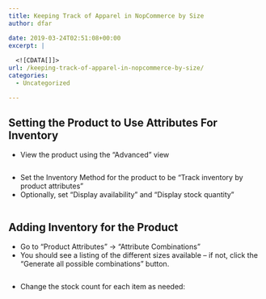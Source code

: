 ```yaml
---
title: Keeping Track of Apparel in NopCommerce by Size
author: dfar

date: 2019-03-24T02:51:08+00:00
excerpt: |
  
  <![CDATA[]]>
url: /keeping-track-of-apparel-in-nopcommerce-by-size/
categories:
  - Uncategorized

---
```

 <h2>Setting the Product to Use Attributes For Inventory</h2> <ul><li>View the product using the &#8220;Advanced&#8221; view</li></ul> <figure class="wp-block-image"><img src="http://40.76.37.251/wp-content/uploads/2019/03/image-6.png" alt="" class="wp-image-310"/></figure> <ul><li>Set the Inventory Method for the product to be &#8220;Track inventory by product attributes&#8221;</li><li>Optionally, set &#8220;Display availability&#8221; and &#8220;Display stock quantity&#8221;</li></ul> <figure class="wp-block-image"><img src="http://40.76.37.251/wp-content/uploads/2019/03/image-5.png" alt="" class="wp-image-309"/></figure> <h2>Adding Inventory for the Product</h2> <ul><li>Go to &#8220;Product Attributes&#8221; -> &#8220;Attribute Combinations&#8221;</li><li>You should see a listing of the different sizes available &#8211; if not, click the &#8220;Generate all possible combinations&#8221; button.</li></ul> <figure class="wp-block-image"><img src="http://40.76.37.251/wp-content/uploads/2019/03/image-7.png" alt="" class="wp-image-311"/></figure> <ul><li>Change the stock count for each item as needed:</li></ul> <figure class="wp-block-image"><img src="http://40.76.37.251/wp-content/uploads/2019/03/image-8.png" alt="" class="wp-image-312"/></figure> <figure class="wp-block-image"><img src="http://40.76.37.251/wp-content/uploads/2019/03/image-9.png" alt="" class="wp-image-313"/></figure>